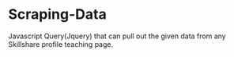 # Scraping-Data
Javascript Query(Jquery) that can pull out the given data from any Skillshare profile teaching page.

